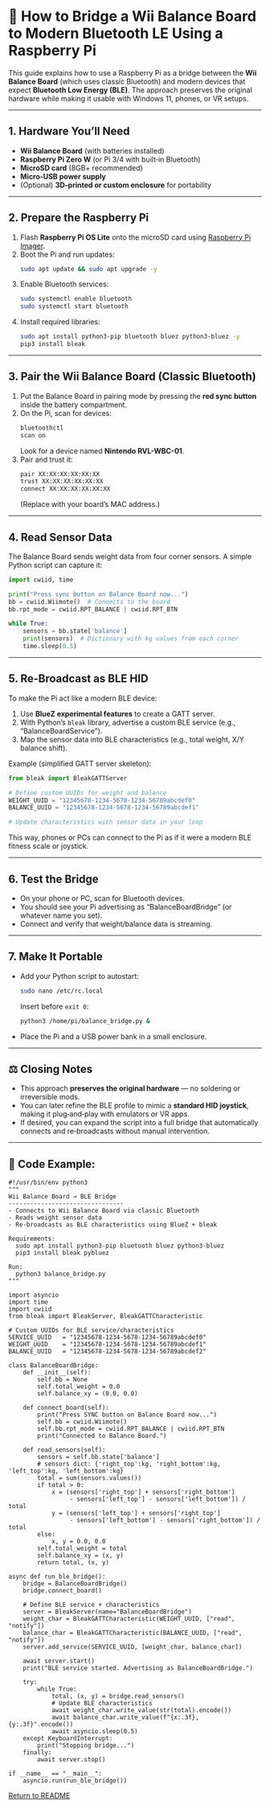 # 📝 How to Bridge a Wii Balance Board to Modern Bluetooth LE Using a Raspberry Pi

This guide explains how to use a Raspberry Pi as a bridge between the **Wii Balance Board** (which uses classic Bluetooth) and modern devices that expect **Bluetooth Low Energy (BLE)**. The approach preserves the original hardware while making it usable with Windows 11, phones, or VR setups.

---

## 1. Hardware You’ll Need
- **Wii Balance Board** (with batteries installed)  
- **Raspberry Pi Zero W** (or Pi 3/4 with built‑in Bluetooth)  
- **MicroSD card** (8GB+ recommended)  
- **Micro‑USB power supply**  
- (Optional) **3D‑printed or custom enclosure** for portability  

---

## 2. Prepare the Raspberry Pi
1. Flash **Raspberry Pi OS Lite** onto the microSD card using [Raspberry Pi Imager](https://www.raspberrypi.com/software/).  
2. Boot the Pi and run updates:  
   ```bash
   sudo apt update && sudo apt upgrade -y
   ```  
3. Enable Bluetooth services:  
   ```bash
   sudo systemctl enable bluetooth
   sudo systemctl start bluetooth
   ```  
4. Install required libraries:  
   ```bash
   sudo apt install python3-pip bluetooth bluez python3-bluez -y
   pip3 install bleak
   ```

---

## 3. Pair the Wii Balance Board (Classic Bluetooth)
1. Put the Balance Board in pairing mode by pressing the **red sync button** inside the battery compartment.  
2. On the Pi, scan for devices:  
   ```bash
   bluetoothctl
   scan on
   ```  
   Look for a device named **Nintendo RVL-WBC-01**.  
3. Pair and trust it:  
   ```bash
   pair XX:XX:XX:XX:XX:XX
   trust XX:XX:XX:XX:XX:XX
   connect XX:XX:XX:XX:XX:XX
   ```  
   (Replace with your board’s MAC address.)

---

## 4. Read Sensor Data
The Balance Board sends weight data from four corner sensors. A simple Python script can capture it:

```python
import cwiid, time

print("Press sync button on Balance Board now...")
bb = cwiid.Wiimote()  # Connects to the board
bb.rpt_mode = cwiid.RPT_BALANCE | cwiid.RPT_BTN

while True:
    sensors = bb.state['balance']
    print(sensors)  # Dictionary with kg values from each corner
    time.sleep(0.5)
```

---

## 5. Re‑Broadcast as BLE HID
To make the Pi act like a modern BLE device:
1. Use **BlueZ experimental features** to create a GATT server.  
2. With Python’s `bleak` library, advertise a custom BLE service (e.g., “BalanceBoardService”).  
3. Map the sensor data into BLE characteristics (e.g., total weight, X/Y balance shift).  

Example (simplified GATT server skeleton):

```python
from bleak import BleakGATTServer

# Define custom UUIDs for weight and balance
WEIGHT_UUID = "12345678-1234-5678-1234-56789abcdef0"
BALANCE_UUID = "12345678-1234-5678-1234-56789abcdef1"

# Update characteristics with sensor data in your loop
```

This way, phones or PCs can connect to the Pi as if it were a modern BLE fitness scale or joystick.

---

## 6. Test the Bridge
- On your phone or PC, scan for Bluetooth devices.  
- You should see your Pi advertising as “BalanceBoardBridge” (or whatever name you set).  
- Connect and verify that weight/balance data is streaming.  

---

## 7. Make It Portable
- Add your Python script to autostart:  
   ```bash
   sudo nano /etc/rc.local
   ```
   Insert before `exit 0`:  
   ```bash
   python3 /home/pi/balance_bridge.py &
   ```  
- Place the Pi and a USB power bank in a small enclosure.  

---

## ⚖️ Closing Notes
- This approach **preserves the original hardware** — no soldering or irreversible mods.  
- You can later refine the BLE profile to mimic a **standard HID joystick**, making it plug‑and‑play with emulators or VR apps.  
- If desired, you can expand the script into a full bridge that automatically connects and re‑broadcasts without manual intervention.

---

## 📝 Code Example:
```
#!/usr/bin/env python3
"""
Wii Balance Board → BLE Bridge
--------------------------------
- Connects to Wii Balance Board via classic Bluetooth
- Reads weight sensor data
- Re-broadcasts as BLE characteristics using BlueZ + bleak

Requirements:
  sudo apt install python3-pip bluetooth bluez python3-bluez
  pip3 install bleak pybluez

Run:
  python3 balance_bridge.py
"""

import asyncio
import time
import cwiid
from bleak import BleakServer, BleakGATTCharacteristic

# Custom UUIDs for BLE service/characteristics
SERVICE_UUID   = "12345678-1234-5678-1234-56789abcdef0"
WEIGHT_UUID    = "12345678-1234-5678-1234-56789abcdef1"
BALANCE_UUID   = "12345678-1234-5678-1234-56789abcdef2"

class BalanceBoardBridge:
    def __init__(self):
        self.bb = None
        self.total_weight = 0.0
        self.balance_xy = (0.0, 0.0)

    def connect_board(self):
        print("Press SYNC button on Balance Board now...")
        self.bb = cwiid.Wiimote()
        self.bb.rpt_mode = cwiid.RPT_BALANCE | cwiid.RPT_BTN
        print("Connected to Balance Board.")

    def read_sensors(self):
        sensors = self.bb.state['balance']
        # sensors dict: {'right_top':kg, 'right_bottom':kg, 'left_top':kg, 'left_bottom':kg}
        total = sum(sensors.values())
        if total > 0:
            x = (sensors['right_top'] + sensors['right_bottom']
                 - sensors['left_top'] - sensors['left_bottom']) / total
            y = (sensors['left_top'] + sensors['right_top']
                 - sensors['left_bottom'] - sensors['right_bottom']) / total
        else:
            x, y = 0.0, 0.0
        self.total_weight = total
        self.balance_xy = (x, y)
        return total, (x, y)

async def run_ble_bridge():
    bridge = BalanceBoardBridge()
    bridge.connect_board()

    # Define BLE service + characteristics
    server = BleakServer(name="BalanceBoardBridge")
    weight_char = BleakGATTCharacteristic(WEIGHT_UUID, ["read", "notify"])
    balance_char = BleakGATTCharacteristic(BALANCE_UUID, ["read", "notify"])
    server.add_service(SERVICE_UUID, [weight_char, balance_char])

    await server.start()
    print("BLE service started. Advertising as BalanceBoardBridge.")

    try:
        while True:
            total, (x, y) = bridge.read_sensors()
            # Update BLE characteristics
            await weight_char.write_value(str(total).encode())
            await balance_char.write_value(f"{x:.3f},{y:.3f}".encode())
            await asyncio.sleep(0.5)
    except KeyboardInterrupt:
        print("Stopping bridge...")
    finally:
        await server.stop()

if __name__ == "__main__":
    asyncio.run(run_ble_bridge())
```

[Return to README](README.md)
